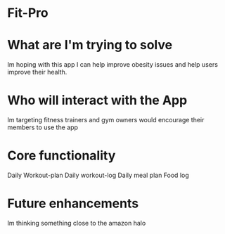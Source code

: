# Fit-Pro

# What are I'm trying to solve

 Im hoping with this app I can help improve obesity issues and help users improve their health.

# Who will interact with the App

 Im targeting fitness trainers and gym owners would encourage their members to use the app 

# Core functionality

 Daily Workout-plan
 Daily workout-log
 Daily meal plan
 Food log 

# Future enhancements
 Im thinking something close to the amazon halo 



